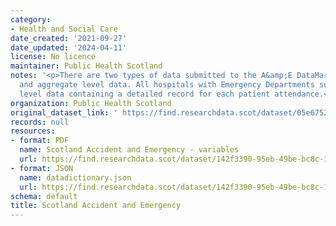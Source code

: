 ```yaml
---
category:
- Health and Social Care
date_created: '2021-09-27'
date_updated: '2024-04-11'
license: No licence
maintainer: Public Health Scotland
notes: '<p>There are two types of data submitted to the A&amp;E DataMart: episode
  and aggregate level data. All hospitals with Emergency Departments submit episode
  level data containing a detailed record for each patient attendance.</p>'
organization: Public Health Scotland
original_dataset_link: ' https://find.researchdata.scot/dataset/05e6752e-3a0b-4809-aa14-207b4761ef60'
records: null
resources:
- format: PDF
  name: Scotland Accident and Emergency - variables
  url: https://find.researchdata.scot/dataset/142f3390-95eb-49be-bc8c-1a752a7d308e/resource/6cce462c-0a8b-455b-9053-bd09adc4cba4/download/scotland-accident-and-emergency-variables.pdf
- format: JSON
  name: datadictionary.json
  url: https://find.researchdata.scot/dataset/142f3390-95eb-49be-bc8c-1a752a7d308e/resource/05e6752e-3a0b-4809-aa14-207b4761ef60/download/datadictionary.json
schema: default
title: Scotland Accident and Emergency
---
```

